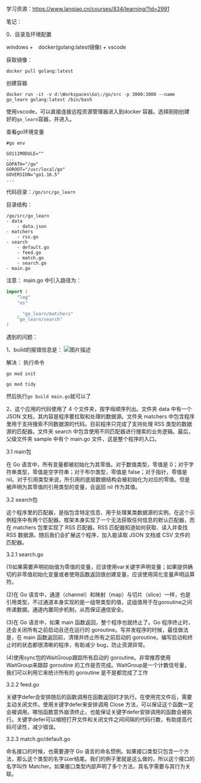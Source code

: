 学习资源：https://www.lanqiao.cn/courses/834/learning/?id=2991

笔记：

0、目录及环境配置

windows +　docker(golang:latest镜像) + vscode

获取镜像：
```
docker pull golang:latest
```

创建容器
```
docker run -it -v d:\Workspaces\Go\:/go/src -p 3000:3000 --name go_learn golang:latest /bin/bash
```

使用vscode，可以直接连接远程资源管理器进入到docker 容器。选择刚刚创建好的`go_learn`容器，并进入。

查看go环境变量
```
#go env

GO111MODULE=""
...
GOPATH="/go"
GOROOT="/usr/local/go"
GOVERSION="go1.16.5"
...
```

代码目录：`/go/src/go_learn`

目录结构：
```
/go/src/go_learn
- data
    - data.json
- matchers 
    - rss.go
- search 
    - default.go
    - feed.go
    - match.go
    - search.go
- main.go
```

注意：
main.go 中引入路径为：
```go
import (
    "log"
    "os"

    _ "go_learn/matchers"
    "go_learn/search"
)
```

遇到的问题：

1、build的报错信息是：
![图片描述](https://dn-simplecloud.shiyanlou.com/courses/uid168132-20210712-1626101267503)

解决：
执行命令
```
go mod init

go mod tidy
```
然后执行`go build main.go`就可以了

2、这个应用的代码使用了 4 个文件夹，按字母顺序列出。文件夹 data 中有一个 JSON 文档，其内容是程序要拉取和处理的数据源。文件夹 matchers 中包含程序里用于支持搜索不同数据源的代码。目前程序只完成了支持处理 RSS 类型的数据源的匹配器。文件夹 search 中包含使用不同匹配器进行搜索的业务逻辑。最后，父级文件夹 sample 中有个 main.go 文件，这是整个程序的入口。

3.1 main包

在 Go 语言中，所有变量都被初始化为其零值。对于数值类型，零值是 0；对于字符串类型，零值是空字符串；对于布尔类型，零值是 false；对于指针，零值是 nil。对于引用类型来说，所引用的底层数据结构会被初始化为对应的零值。但是被声明为其零值的引用类型的变量，会返回 nil 作为其值。

3.2 search包

这个程序里的匹配器，是指包含特定信息、用于处理某类数据源的实例。在这个示例程序中有两个匹配器。框架本身实现了一个无法获取任何信息的默认匹配器，而在 matchers 包里实现了 RSS 匹配器。RSS 匹配器知道如何获取、读入并查找 RSS 数据源。随后我们会扩展这个程序，加入能读取 JSON 文档或 CSV 文件的匹配器。

3.2.1 search.go

(1)如果需要声明初始值为零值的变量，应该使用var关键字声明变量；如果提供确切的非零值初始化变量或者使用函数返回值创建变量，应该使用简化变量声明运算符。

(2)在 Go 语言中，通道（channel）和映射（map）与切片（slice）一样，也是引用类型，不过通道本身实现的是一组带类型的值，这组值用于在goroutine之间传递数据。通道内置同步机制，从而保证通信安全。

(3)在 Go 语言中，如果 main 函数返回，整个程序也就终止了。Go 程序终止时，还会关闭所有之前启动且还在运行的 goroutine。写并发程序的时候，最佳做法是，在 main 函数返回前，清理并终止所有之前启动的 goroutine。编写启动和终止时的状态都很清晰的程序，有助减少 bug，防止资源异常。

(4)使用sync包的WaitGroup跟踪所有启动的 goroutine。非常推荐使用WaitGroup来跟踪 goroutine 的工作是否完成。WaitGroup是一个计数信号量，我们可以利用它来统计所有的 goroutine 是不是都完成了工作

3.2.2 feed.go

关键字defer会安排随后的函数调用在函数返回时才执行。在使用完文件后，需要主动关闭文件。使用关键字defer来安排调用 Close 方法，可以保证这个函数一定会被调用。哪怕函数意外崩溃终止，也能保证关键字defer安排调用的函数会被执行。关键字defer可以缩短打开文件和关闭文件之间间隔的代码行数，有助提高代码可读性，减少错误。

3.2.3 match.go/default.go

命名接口的时候，也需要遵守 Go 语言的命名惯例。如果接口类型只包含一个方法，那么这个类型的名字以er结尾。我们的例子里就是这么做的，所以这个接口的名字叫作 Matcher。如果接口类型内部声明了多个方法，其名字需要与其行为关联。


